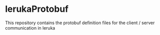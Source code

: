 # lerukaProtobuf

This repository contains the protobuf definition files for the client / server communication in leruka
